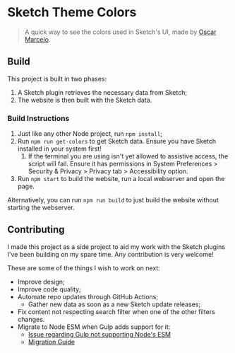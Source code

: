# Sketch Theme Colors

> A quick way to see the colors used in Sketch's UI, made by [Oscar Marcelo](https://oscarmarcelo.com).



## Build

This project is built in two phases:
1. A Sketch plugin retrieves the necessary data from Sketch;
2. The website is then built with the Sketch data.


### Build Instructions

1. Just like any other Node project, run `npm install`;
2. Run `npm run get-colors` to get Sketch data. Ensure you have Sketch installed in your system first!
    1. If the terminal you are using isn't yet allowed to assistive access, the script will fail. Ensure it has permissions in System Preferences > Security & Privacy > Privacy tab > Accessibility option.
3. Run `npm start` to build the website, run a local webserver and open the page.

Alternatively, you can run `npm run build` to just build the website without starting the webserver.



## Contributing

I made this project as a side project to aid my work with the Sketch plugins I've been building on my spare time. Any contribution is very welcome!

These are some of the things I wish to work on next:

- Improve design;
- Improve code quality;
- Automate repo updates through GitHub Actions;
  - Gather new data as soon as a new Sketch update releases;
- Fix content not respecting search filter when one of the other filters changes.
- Migrate to Node ESM when Gulp adds support for it:
  - [Issue regarding Gulp not supporting Node's ESM](https://github.com/gulpjs/gulp/issues/2417)
  - [Migration Guide](https://gist.github.com/sindresorhus/a39789f98801d908bbc7ff3ecc99d99c#how-can-i-move-my-commonjs-project-to-esm)
